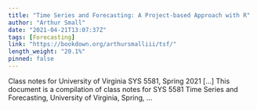 ```yaml
---
title: "Time Series and Forecasting: A Project-based Approach with R"
author: "Arthur Small"
date: "2021-04-21T13:07:37Z"
tags: [Forecasting]
link: "https://bookdown.org/arthursmalliii/tsf/"
length_weight: "20.1%"
pinned: false
---
```


Class notes for University of Virginia SYS 5581, Spring 2021 [...] This document is a compilation of class notes for SYS 5581 Time Series and Forecasting, University of Virginia, Spring, ...

